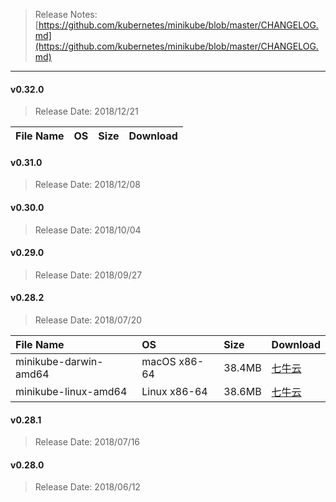 > Release Notes:  
[https://github.com/kubernetes/minikube/blob/master/CHANGELOG.md](https://github.com/kubernetes/minikube/blob/master/CHANGELOG.md)  

---

#### v0.32.0

> Release Date: 2018/12/21

| File Name |    OS   |    Size  | Download |
| :-------- | :------ |  :------ | :------  |

#### v0.31.0

> Release Date: 2018/12/08

#### v0.30.0

> Release Date: 2018/10/04

#### v0.29.0

> Release Date: 2018/09/27

#### v0.28.2

> Release Date: 2018/07/20

| File Name |    OS   |    Size  | Download |
| :-------- | :------ |  :------ | :------  |
| minikube-darwin-amd64 |  macOS  x86-64  |  38.4MB | [七牛云](http://dl-mirrors-qiniu.xiaosongfu.com/kubernetes/minikube/v0.28.2/minikube-darwin-amd64) |
| minikube-linux-amd64  |  Linux  x86-64  |  38.6MB | [七牛云](http://dl-mirrors-qiniu.xiaosongfu.com/kubernetes/minikube/v0.28.2/minikube-linux-amd64)  |

#### v0.28.1

> Release Date: 2018/07/16

#### v0.28.0

> Release Date: 2018/06/12

